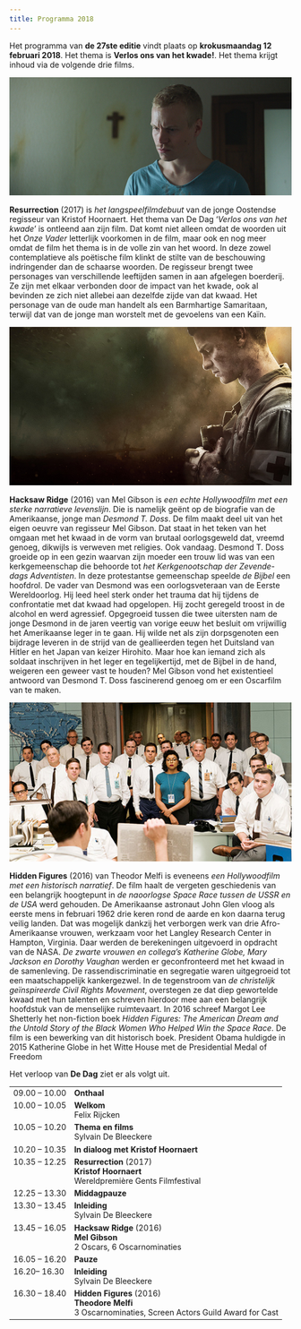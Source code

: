 ```yaml
---
title: Programma 2018
---
```


Het programma van **de 27ste editie** vindt plaats op **krokusmaandag 12 februari 2018**. 
Het thema is **Verlos ons van het kwade!**. Het thema krijgt inhoud via de volgende drie films.

<img src="./re.jpg">

**Resurrection** (2017) is _het langspeelfilmdebuut_ van de jonge Oostendse regisseur van Kristof Hoornaert. Het thema van De Dag ‘_Verlos ons van het kwade_’ is ontleend aan zijn film. Dat komt niet alleen omdat de woorden uit het _Onze Vader_ letterlijk voorkomen in de film, maar ook en nog meer omdat de film het thema is in de volle zin van het woord. In deze zowel contemplatieve als poëtische film klinkt de stilte van de beschouwing indringender dan de schaarse woorden. De regisseur brengt twee personages van verschillende leeftijden samen in aan afgelegen boerderij. Ze zijn met elkaar verbonden door de impact van het kwade, ook al bevinden ze zich niet allebei aan dezelfde zijde van dat kwaad. Het personage van de oude man handelt als een Barmhartige Samaritaan, terwijl dat van de jonge man worstelt met de gevoelens van een Kaïn.

<img src="./hr.jpg"> 

**Hacksaw Ridge** (2016) van Mel Gibson is _een echte Hollywoodfilm met een sterke narratieve levenslijn_. Die is namelijk geënt op de biografie van de Amerikaanse, jonge man _Desmond T. Doss_. De film maakt deel uit van het eigen oeuvre van regisseur Mel Gibson. Dat staat in het teken van het omgaan met het kwaad in de vorm van brutaal oorlogsgeweld dat, vreemd genoeg, dikwijls is verweven met religies. Ook vandaag. Desmond T. Doss groeide op in een gezin waarvan zijn moeder een trouw lid was van een kerkgemeenschap die behoorde tot _het Kerkgenootschap der Zevende-dags Adventisten_. In deze protestantse gemeenschap speelde _de Bijbel_ een hoofdrol. De vader van Desmond was een oorlogsveteraan van de Eerste Wereldoorlog. Hij leed heel sterk onder het trauma dat hij tijdens de confrontatie met dat kwaad had opgelopen. Hij zocht geregeld troost in de alcohol en werd agressief. Opgegroeid tussen die twee uitersten nam de jonge Desmond in de jaren veertig van vorige eeuw het besluit om vrijwillig het Amerikaanse leger in te gaan. Hij wilde net als zijn dorpsgenoten een bijdrage leveren in de strijd van de geallieerden tegen het Duitsland van Hitler en het Japan van keizer Hirohito. Maar hoe kan iemand zich als soldaat inschrijven in het leger en tegelijkertijd, met de Bijbel in de hand, weigeren een geweer vast te houden? Mel Gibson vond het existentieel antwoord van Desmond T. Doss fascinerend genoeg om er een Oscarfilm van te maken.

<img src="./hf.jpg">

**Hidden Figures** (2016) van Theodor Melfi is eveneens _een Hollywoodfilm met een historisch narratief_. De film haalt de vergeten geschiedenis van een belangrijk hoogtepunt in _de naoorlogse Space Race tussen de USSR en de USA_ werd gehouden. De Amerikaanse astronaut John Glen vloog als eerste mens in februari 1962 drie keren rond de aarde en kon daarna terug veilig landen. Dat was mogelijk dankzij het verborgen werk van drie Afro-Amerikaanse vrouwen, werkzaam voor het Langley Research Center in Hampton, Virginia. Daar werden de berekeningen uitgevoerd in opdracht van de NASA. _De zwarte vrouwen en collega’s Katherine Globe, Mary Jackson en Dorothy Vaughan_ werden er geconfronteerd met het kwaad in de samenleving. De rassendiscriminatie en segregatie waren uitgegroeid tot een maatschappelijk kankergezwel. In de tegenstroom van _de christelijk geïnspireerde Civil Rights Movement_, overstegen ze dat diep gewortelde kwaad met hun talenten en schreven hierdoor mee aan een belangrijk hoofdstuk van de menselijke ruimtevaart. In 2016 schreef Margot Lee Shetterly het non-fiction boek _Hidden Figures: The American Dream and the Untold Story of the Black Women Who Helped Win the Space Race_. De film is een bewerking van dit historisch boek. President Obama huldigde in 2015 Katherine Globe in het Witte House met de Presidential Medal of Freedom

Het verloop van **De Dag** ziet er als volgt uit.

<table cellpadding="3" cellspacing="2">
               <tr>
                 <td valign="top">09.00 &ndash; 10.00</td>
                 <td><strong id="onthaal">Onthaal</strong></td>
               </tr>
               <tr>
                 <td valign="top">10.00 &ndash; 10.05 </td>
                 <td><strong id="welkom">Welkom</strong><br>
                   <span id="felixrijcken">Felix Rijcken</span></td>
               </tr>
                 <td valign="top">10.05 &ndash; 10.20 </td>
                 <td><strong id="ovrhetthema">Thema en films</strong><br>
                   <span id="SylvainDeBleeckere">Sylvain De Bleeckere</span></td>
               </tr>
                 <td valign="top">10.20 &ndash; 10.35 </td>
                 <td><strong id="In dialoog met Kristof Hoornaert">In dialoog met Kristof Hoornaert</strong><br>                 </td> 
               <tr>
                 <td valign="top">10.35 &ndash; 12.25</td>
                 <td><strong class="style1" id="legaminauv&eacute;lo">Resurrection</strong> (2017) <br>
                   <strong>Kristof Hoornaert</strong><br>
                   <span class="Prijs">Wereldpremière Gents Filmfestival</span></td>
               </tr>
               <tr>
                 <td>12.25  &ndash; 13.30</td>
                 <td id="middagpauze2"><strong>Middagpauze</strong></td>
               </tr>
                 <td valign="top">13.30 &ndash; 13.45 </td>
                 <td><strong>Inleiding <span class="gamin"></span></strong><br>
                 <span id="SylvainDeBleeckere">Sylvain De Bleeckere</span></td>
               <tr>
                 <td valign="top">13.45  &ndash; 16.05</td>
                 <td><strong class="style1">Hacksaw Ridge </strong>(2016) <br>
                   <strong id="tonykaye">Mel Gibson</strong><br>
                 <span class="Prijs">2 Oscars, 6 Oscarnominaties</span></td>
               </tr>
               <tr>
                 <td valign="top">16.05 &ndash; 16.20</td>
                 <td><strong id="pauze">Pauze</strong></td>
               </tr>
                 <td valign="top">16.20&ndash; 16.30 </td>
                 <td><strong id="inleiding">Inleiding <span class="gamin"></span></strong><br>
                   <span id="SylvainDeBleeckere">Sylvain De Bleeckere</span></td>
               <tr>
                 <td valign="top">16.30 &ndash; 18.40</td>
                 <td><strong class="style1" id="hiddenfigures">Hidden Figures </strong>(2016) <br>
                   <span id="alikaurismaki"><strong>Theodore Melfi</strong> <br>
                   <span class="Prijs">3 Oscarnominaties, Screen Actors Guild Award for Cast </span></span></td>
               </tr>
            </td>
    </table>
